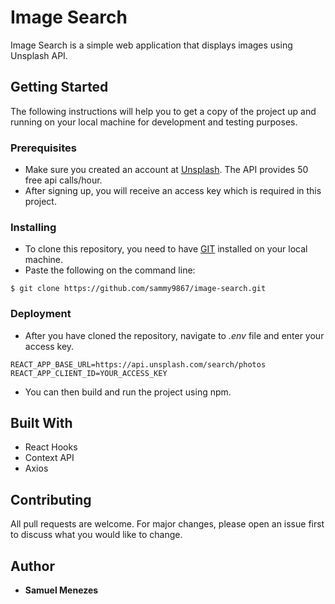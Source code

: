 # Image Search

Image Search is a simple web application that displays images using Unsplash API.

## Getting Started
The following instructions will help you to get a copy of the project up and running on your local machine for development and testing purposes.

### Prerequisites
* Make sure you created an account at [Unsplash](https://unsplash.com/documentation). The API provides 50 free api calls/hour.
* After signing up, you will receive an access key which is required in this project.

### Installing

* To clone this repository, you need to have [GIT](https://git-scm.com) installed on your local machine.
* Paste the following on the command line:
```
$ git clone https://github.com/sammy9867/image-search.git
```

### Deployment
* After you have cloned the repository, navigate to *.env* file and enter your access key.
```
REACT_APP_BASE_URL=https://api.unsplash.com/search/photos
REACT_APP_CLIENT_ID=YOUR_ACCESS_KEY
```
* You can then build and run the project using npm.

## Built With
* React Hooks
* Context API
* Axios

## Contributing
All pull requests are welcome. For major changes, please open an issue first to discuss what you would like to change.

## Author
* **Samuel Menezes**